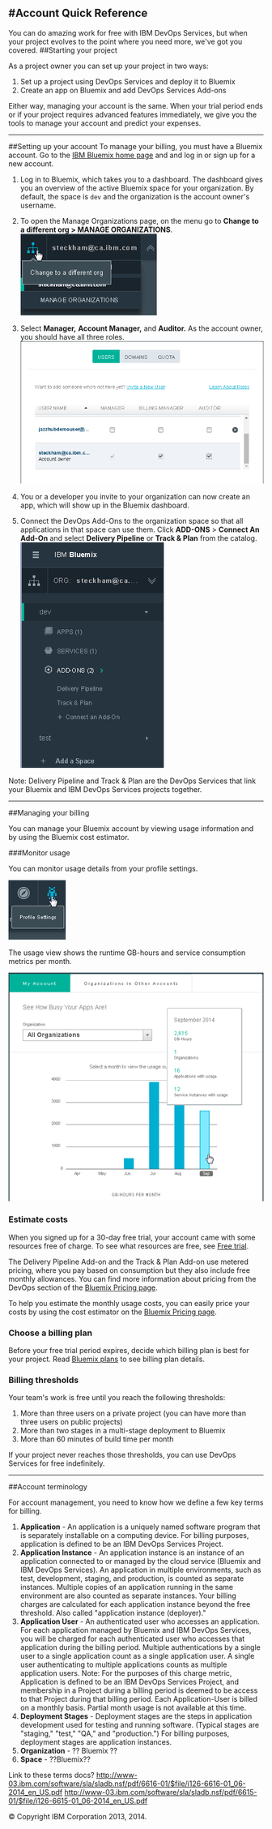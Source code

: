 #Account Quick Reference
--- 

You can do amazing work for free with IBM DevOps Services, but when your project evolves to the point where you need more, we've got you covered.
##Starting your project

As a project owner you can set up your project in two ways:
1. Set up a project using DevOps Services and deploy it to Bluemix
2. Create an app on Bluemix and add DevOps Services Add-ons 

Either way, managing your account is the same. When your trial period ends or if your project requires advanced features immediately, we give you the tools to manage your account and predict your expenses.

---
##Setting up your account
To manage your billing, you must have a Bluemix account. Go to the [IBM Bluemix home page](https://bluemix.net/) and 
and log in or sign up for a new account.


1. Log in to Bluemix, which takes you to a dashboard. The dashboard gives you an overview of the active 
Bluemix space for your organization. 
By default, the space is `dev` and the organization is the account owner's username.

2. To open the Manage Organizations page, on the menu go to **Change to a different org > MANAGE ORGANIZATIONS**.
![Bluemix manage organizations](images/bm-manageorg.png)

3. Select **Manager,** **Account Manager,** and **Auditor.** As the account owner, you should have all three roles.
![Bluemix owner roles](images/bm-owneroles.png)

5. You or a developer you invite to your organization can now create an app, which will show up in the Bluemix dashboard.

6. Connect the DevOps Add-Ons to the organization space so that all applications in that space
can use them. Click **ADD-ONS** > **Connect An Add-On** and 
select **Delivery Pipeline** or **Track & Plan** from the catalog.
![Bluemix connect add-on](images/bm-connectaddon.png)

Note: Delivery Pipeline and Track & Plan are the DevOps Services that link your Bluemix and IBM DevOps Services projects together.

---
##Managing your billing

You can manage your Bluemix account by viewing usage information and by using the Bluemix cost estimator.

###Monitor usage 

You can monitor usage details from your profile settings.

![Bluemix profile settings](images/bm-profilesettings.png)

The usage view shows the runtime GB-hours and service consumption 
metrics per month. 

![Bluemix usage report](images/bm-accountusage.png)


### Estimate costs

When you signed up for a 30-day free trial, your account 
came with some resources free of charge. 
To see what resources are free, see [Free trial](https://www.ng.bluemix.net/docs/#acctmgmt/billing.html#bil_freetrial).

The Delivery Pipeline Add-on and the Track & Plan Add-on
use metered pricing, where you pay based on consumption but they also include free
monthly allowances. You can find more information about pricing from the DevOps section of the 
[Bluemix Pricing page](https://bluemix.net/#/pricing).

To help you estimate the monthly usage costs, you can easily price your costs
by using the cost estimator on the [Bluemix Pricing page](https://bluemix.net/#/pricing).

### Choose a billing plan

Before your free trial period expires, decide which billing plan 
is best for your project. Read [Bluemix plans](https://www.ng.bluemix.net/docs/#acctmgmt/billing.html#bil_plan)
to see billing plan details.

### Billing thresholds

Your team's work is free until you reach the following thresholds:
1. More than three users on a private project (you can have more than three users on public projects)
2. More than two stages in a multi-stage deployment to Bluemix
3. More than 60 minutes of build time per month

If your project never reaches those thresholds, you can use DevOps Services for free indefinitely.

---
##Account terminology

For account management, you need to know how we define a few key terms for billing. 
1. **Application** - An application is a uniquely named software program that is separately installable on 
a computing device. For billing purposes, application is defined to be an IBM DevOps Services 
Project.
2. **Application Instance** - An application instance is an instance of an application connected to or managed 
by the cloud service (Bluemix and IBM DevOps Services). An application in multiple environments, such as test, development, staging, and 
production, is counted as separate instances. Multiple copies of an application running in the same 
environment are also counted as separate instances. Your billing charges are calculated for each application instance beyond the free threshold. Also called "application instance (deployer)." 
3. **Application User** -  An authenticated user who accesses an application. For each application managed by Bluemix and IBM DevOps Services, you will be charged for each 
authenticated user who accesses that application during the billing period. Multiple authentications by a 
single user to a single application count as a single application user. A single user authenticating to 
multiple applications counts as multiple application users. 
Note: For the purposes of this charge metric, Application is defined to be an IBM DevOps Services 
Project, and membership in a Project during a billing period is deemed to be access to that Project during 
that billing period. Each Application-User is billed on a monthly basis. Partial month usage is not available at this time. 
4. **Deployment Stages** - Deployment stages are the steps in application development used for testing and running software. (Typical stages are "staging," "test," "QA," and "production.") For billing purposes, deployment stages are application instances.
5. **Organization** - ?? Bluemix ??
6. **Space** - ??Bluemix??

Link to these terms docs? 
http://www-03.ibm.com/software/sla/sladb.nsf/pdf/6616-01/$file/i126-6616-01_06-2014_en_US.pdf
http://www-03.ibm.com/software/sla/sladb.nsf/pdf/6615-01/$file/i126-6615-01_06-2014_en_US.pdf



&copy; Copyright IBM Corporation 2013, 2014.
